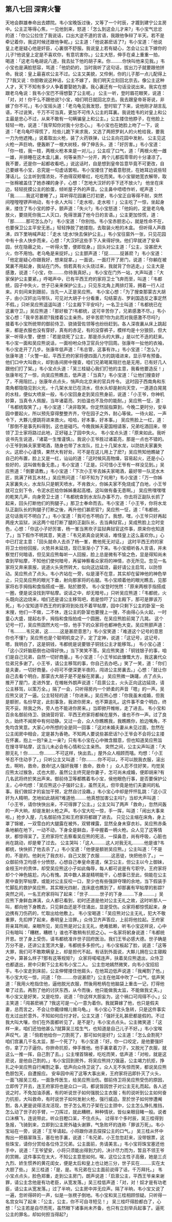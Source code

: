 ## 第八七回 深宵火警

天地会群雄奉命出去嫖院。韦小宝晚饭过後，又等了一个时辰，才踱到建宁公主房中。公主正等得心焦，一见他到来，怒道：「怎么到这会儿才来?」韦小宝气忿忿的道：「你公公拉住了我说话，口出大逆不道的言语，我跟他争辩了半天。若不是牵记着你，我这时候还跟他争昵。」公主道：「他说甚麽话了?」韦小宝道：「他说皇上老是疑心他是奸臣，心裏很不舒服。我说皇上若有疑心，怎会让公主下嫁你的儿子?他说皇上定是不喜欢你，有意坑害你。」公主大怒，伸手在桌上重重一拍，喝道：「这老乌龟胡说八道，我去扯下他的胡子来。你………你快叫他来见我。」韦小宝也是满脸怒容，骂道：「他奶奶的，当时我听了这句话，拔出刀子就要跟他拼命。我说：皇上最喜欢公主不过。公主又美貌，又伶俐，你的儿子那一点儿配得上了?我又说：你胆敢说这种话，公主不嫁了，我们明天立刻回北京去。像公主这种人才，天下不知有多少人争着要娶她为妻。我心裏还有一句话没说出来。我实在想跟老乌龟说：我韦小宝巴不得想娶了公主呢。」
公主一听，登时眉花眼笑，说道：「对，对！你干么不跟他说?小宝，咱们明日就回北京去。我去跟皇帝哥哥说，非嫁了你不可。」韦小宝摇头道：「老乌龟见我发怒，登时软了下来，说他刚才胡言乱语，不过说笑，千万不可当真，更加不可传入公主的耳裏。我说姓韦的对皇上和公主最是忠心不过，从来不敢有一句瞒骗皇上和公主。」公主搂住他脖子，在他脸上轻轻一吻，说道：「我早知你对我十分忠心。」
韦小宝也在她脸上吻了一下，说道：「老乌龟吓得慌了，险些儿跪下来求我，又选了两把罗刹人的火枪给我，要我一力为他遮掩。」说着取出火枪，装了火药铁弹，让公主向花园中发射。
公主见这火枪一声巨响，便轰断了一根大树枝，伸了伸舌头，道：「好厉害。」韦小宝道：「你一枝，我一枝，两根火枪本来是一对儿。」公主叹了口气，道：「两根火枪一雌一雄，并排睡在这木盒儿裏，何等亲热?一分开，两个儿都孤零零的十分凄凉了。我不要，还是你一起都收看吧。」说这话时，自是想到皇帝旨意毕竟不可更改，自己要嫁韦小宝，总究是一句虚话罢啦。韦小宝搂住了她着意慰抚，在她耳边说些轻薄话儿。公主听到情浓处，不由得双颊晕红，吃吃而笑。韦小宝替她宽衣解带，取一张棉被盖住了她赤裸的身子，心想：「怎地大汉奸的手下还不放火?」
他坐在床边，轻轻抚摸公主的脸蛋，倾听屋子外的声音。公主鼻中唔唔作听，呢声道：「我………我这可要睡了。」耳听得花园裏已打初更，韦小宝正自等得不耐，突然间嘡嘡嘡锣声响动，有十余人大叫：「走水啦，走水啦！」公主吃了一惊，坐起身来，搂住了韦小宝的脖子，颤声道：「失火?」韦小宝怒道：「他妈的，定是老乌龟放火，要烧死你我二人灭口，免得泄漏了他今日的言语。」公主更加惊慌，道：「那………那可怎么办?」
韦小宝道：「你别怕。韦小宝赤胆忠心，就是性命不在，也要保卫公主平安无恙。」轻轻挣脱了她搂抱，去取装火枪的木盒。
但听得人声鼎沸，四下里呐喊声起：「走水 !走水!快去保护公主。」韦小宝往窗外一张，只见花园中有十余人快步而来，心想：「大汉奸这些手下人来得好快。他们早就进了安阜园，伏在隐蔽之处，一听得火警，便即现身。」回头对公主道：「公主，没甚麽大火，你不用怕。老乌龟是来捉奸。」公主颤声道：「捉………捉甚麽 ?」韦小宝道：「他定是疑心你跟我好，想来捉拿。」一面说，一面打开了房门，说道：「你躺在被窝裏不用起身，我站在门外。倘若真有火头烧过来，我就背了你逃走。」公主大是感激，说道：「小宝，你………你待我真好。」
韦小宝在门外一站，大声叫道：「大家保护公主要紧。」呼喝声中，已有平西王府的家将卫士飞奔而至，叫道：「韦都统，园子中失火，世子已亲来保护公主。」只见东北角上两排灯笼，拥着一行人过来。片刻间来到跟前，当先一人正是吴应熊。
韦小宝心想：「为了搜查那蒙古大胡子，由小汉奸出马带队，可见对大胡子十分看重，勾结蒙古、罗刹国造反之事定然不假。」只听吴应熊遥遥叫道：「公主殿下平安吗?」一名卫士叫道：「韦都统已在这裏守卫。」吴应熊道：「那好极了!韦都统，这可辛苦你了，兄弟感激不尽。」韦小宝心想：「我辛苦甚麽?我搂着公主亲热，好辛苦麽?你为此而对我感激不尽吗?」
接着韦小宝所统带的御前侍卫、骁骑营佐领等也纷纷赶到。各人深夜裏从床上跳起来，都是衣服也没有穿好，真有的赤足，有的没穿裤子，模样均是十分狼狈，但大家一听得火警，便想：「若是烧死了公主，那是杀头的大罪。」是以忙不迭的赶来。
韦小宝一面和吴应熊说话，一面吩咐众侍卫官兵分守回周。张康年一扯他的衣袖，韦小宝走开了几步。张康年低声道：「韦总管，这事有诈。」韦小宝道：「怎么?」张康年道：「火警一起，平西王府的家将便四面八方的跳墙进来，显示早有预备。他们口中大叫救火，却到各间房中搜查，咱们兄弟喝駡阻拦也是无用，已有好几人跟他们打了架。」韦小宝点头道：「吴三桂疑心我们打他的主意，我看他要造反！」张康年吃了一惊，向吴应熊瞧去，低声道：「当真?」韦小宝道：「让他们搜查好了，不用阻拦。」张康年点点头，悄声向北京来的官兵传令。
这时园子西南角和东南角都隐隐见到火光，十几架水龙已在浇水，但水头却是射向天空，一道道白晃晃的水柱，便似大喷泉一般，韦小宝回身走到吴应熊身前，说道：「小王爷，你神机妙算，当真令人佩服，当年诸葛亮、刘伯温也不及你的能耐。」吴应熊一怔，道：「韦都统取笑了。」韦小宝道：「决非取笑。你定然屈指算到，今晚二更时分，安阜园中要起火，所以预先穿得整整齐齐，守在园子之外，耐心等侯。一待火起，一声令下，大夥儿便跳将进来救火。哈哈，好本事，好本事。」
吴应熊脸上一红，道：「那倒不是事先料得到，这也是碰巧。今晚我姊夫夏国相请客，兄弟吃酒回来，带领了卫士家将路过此地，正好碰上了园中失火。
韦小宝点头道：「原来如此。我听说书先生说道，『诸葛一生惟谨慎』。我说小王爷胜过诸葛亮，那是一点也不错的。小王爷到姊夫家里喝酒，随身也带了水龙队，拉上十几架水龙，以防妨夫家裏失火。这麽小心谨慎，果然大有好处，可不是在这儿用上了麽?」吴应熊知他瞧破了自己的布置，脸上又是一红，讪讪的道：「这时候风高物燥，容易起火，还是小心些好的，这叫做有备无患。」韦小宝道：「正是。只可惜小王爷有一样没见到。」吴应熊道：「倒要请教。」韦小宝道：「下次小王爷去姊夫家喝酒，最好带一队泥水木匠，挑满了砖瓦木材。」吴应熊问道：「却不知为了何用?」韦小宝道：「万一你姊夫家裏失火，水龙队只是朝天喷水，不肯救火，你姊夫家不免烧成了白地，小王爷就可立刻下令，令泥水匠给你姊姊重起高楼。这叫做有备无患啊。」
吴应熊嘿嘿嘿的乾笑几声，向身旁卫士道：「韦都统查到水龙队办事不力，你去将正副队长抓了起来，回头打断他们的狗腿子。」那卫士奉命而去。韦小宝道：「小王爷，你将水龙队正副队长的狗腿子打断之後，再升他们甚麽官?」吴应熊一怔，道：「韦都统，这句话我可不明白了。」韦小宝道：「我可也不明白了。我想，嘿，小王爷只好再起两座大监狱，派这两个给打断了腿的正副队长，去当典狱官。」吴成熊脸上立时变色，心想：「你这小子好厉害，杨一峯当黑坎子监狱典狱官这件事，原来你也知道了。」当下假作不明其意，笑道：「韦兄弟真会说笑话，难怪皇上这么喜欢你。」心中已打定主意：「回头就命人去杀了杨一峯，教他死无对证。」
这时平西王府的家将卫士纷纷回报，火势并未延烧，现已渐渐小了下来。韦小宝细听各人言语，并未察觉打何暗语，但见吴应熊每听一人回报，脸上总是微有不愉之色，显是得知尚未查到罕帖摩，不知他们使何暗号，再留神察看众家将的神情，亦无所见。忽见一名家将又奔来禀报，说道火头突然转大，似向这边延烧，最好请公主启驾，以防惊动。吴应熊点了点头。韦小齐站在一旁，似是漫不在意，其实却在留神他的神色举止，只见吴应熊的眼光下垂，射向那家将的右腿。韦小宝顺着他的眼光瞧去，见那家将右手拇指和食指搭成一圈，贴於膝旁。
韦小宝登时恍然：「原来两根手指搭成一圈，便是说没找到罕帖摩。说话之中，却无暗号。」只听吴应熊道：「韦都统，火头既向这边烧来，咱们还是请公主移驾吧，若是惊吓了公主殿下，那可是罪该万死。」韦小宝知道平西王府的家将到处找不着罕帖摩，园中只剩下公主的卧室一处末搜，他们一不做，二不休，连公主的卧室也要搜上一搜，不由得心头火起，一时童心大盛，提起右手，拇指和食指拍成一个圆圈，在吴应熊脸前晃了几晃。
这个记号一打，吴应熊固然大吃一惊，他手下的众家将也都神色大变。吴应熊颤声道：「韦………韦兄弟，这………这是甚麽意思?」韦小宝笑道：「难道这个记号的意思你也不懂?」吴应熊也是个聪明机变之子，定了定神，说道：「这记号，这记号，嗯，我明白了，这是铜钱，韦都统是说要银子铜钱公主才能移驾。」
韦小宝心道：「这小汉奸脑筋倒也动得好快。」当下笑笑不答。吴应熊笑道：「铜钱银子的事，咱们是自己兄弟，自然一切好商量。」韦小宝道：「小王爷如此慷慨大方，我这裏代众位弟兄多谢了。小王爷，请公主移驾的事，你自己去办吧。」笑了一笑，道：「你们是夫妻，一切好商量。小将可不便深更半夜的，闯进公主房裏去。」心想：「就让你自己去看个明白，那蒙古大胡子是不是躲在房裏。」
吴应熊微一踌躇，点了点头，推开了屋门，走进外堂，在帷帐外朗声说道：「启禀公主，火头正向这边延烧，请公主移驾，以策万全。」隔了一会，只听得房内一个娇柔的声音「嗯」的一声。吴应熊又说了一逼。公主轻轻的道：「你进来。」吴应熊心想：「你我虽末成婚，但我是额驸，名份早定，此刻事急，我进你房来，也不算逾礼。这件事不查个明白，终究不妥。除我之外，旁人也不能进你房来。」当即掀开帷帐，走了进去。
韦小宝和百余名御前侍卫、骁骑营将官、平西王府家将都候在屋外，谁也不作一声。过了良久，始终不闻房中有何动静。又过一会，众人你瞧瞧我，我瞧瞧你，脸边嘴角，不免均含笑意。大家心中所想的全是同一回事：「这对未婚夫妻从未见过面，忽然在公主闺房中相会，定是甚为香艳。不知两人要说些甚麽话?小王爷会不会将公主搂在怀裏，抱上一抱?亲上一亲?」只有韦小宝在心中微含醋意，但也知道吴应熊旨在搜寻罕帖摩，这当儿未必会有心情和公主亲热。
突然之间，公主尖声叫道：「大胆无礼！你………你………不可这样，快出去。」屋外众人相顾而嘻。均想：「小王爷忍不住动手了。」只听公主又叫道：「你………你不可以，不可以脱我衣服，滚出去，啊哟，救命，救命!这人强奸我哪！救命，救命！」
众人忍不住好笑，均觉吴应熊太过猴急，忒也大胆，虽然公主终究是你妻子，怎可尚未成婚，便即胡来?有几名武将终於笑出声来。御前侍卫等都瞧着韦小宝，侯他眼色行事，是否要保护公主，心中均想：「吴应熊这小子强奸公主，虽然无礼，但毕竟是他们夫妻间的私事。我们做奴才的妄加干预，定然自讨没趣。」韦小宝心中却是怦怦乱跳：「这小汉奸为人精明，怎地如此胡闹?难道他………他真想加害公主吗?」当却大声叫道：「小王爷，请你快快出来，不可得罪了公主。」公主又叫了两声「救命」，忽然间轰的一声大晌，却是发射火枪之声。韦小宝大吃一惊，手一挥，叫道：「闹出大事来啦。」抢步入屋，几名御前侍卫和王府家将都跟了进去。
只见公主缩在床角，身上罩了锦被，一双雪白的大腿露在被外，双臂裸露，显然全身未穿衣衫。吴应熊赤条条地躺在地下，一动不动，下身全是鲜血，手中握着一柄火枪。众人见了这等情状，都惊得呆了。王府家将忙去察看吴应熊的死活，一探鼻息，尚有呼吸，心脏也尚在跳动，却是晕了过去。
公主哭叫：「这人………这人对我无礼………他是谁?韦都统，快快抓了他去杀了。」韦小宝道：「他便是额驸吴应熊。」公主叫道：「不是的，不是的。他剥光了我衣衫，自己又脱了衣服………这恶徒，快把他杀了。」
一众御前侍卫均感十分愤怒，心想自己奉皇命差遣，保卫公主，但公主以今上御妹，金枝玉叶的贵体，却受吴应熊这小子如此侮辱，每人都可说是有亏职守。王府家将却个个神色尴尬，内心有愧。其中数人甚是精明能干，心想事已至此，倘能在公主房中查到罕帖摩，或能对公主反咬一口，至少也有些强辞夺理的余地，当下假装手忙脚乱的救护吴应熊，其实眼光四射，连床底也瞧到了，却那裏有罕帖摩的影踪?
突然之间，一名王府家将叫了起来：「世子………世子的下身………下身………」吴应熊下身鲜血淋漓，众人都已看到，初时还道是他对公主无礼之故，这时听那人一叫，都向他下身瞧去，只见鲜血还是不住涌出，显是受伤。众家将都惊慌起来，身边携有刀伤药的，忙取出给他敷上。
韦小宝喝道：「吴应熊对公主无礼，犯大不敬重罪，先扣押了起来，奏明皇上洽罪。」众侍卫齐声答应，上前将他拉起。王府家将亲耳所闻，亲眼所见，吴应熊是对公主无礼，绝难抵赖，听韦小宝这样说，心中只有暗叫：「糟糕，糟糕 !」谁也不敢稍有抗拒之心。一名家将躬身说道：「韦都统开恩。世了身上受伤，请韦都统准许世子回府医治。我们王爷必感大德。世子确是万分不是，还讲公主宽洪大量，韦都统多多担代。」韦小宝板起了脸，说道：「这等大罪，我们可不敢欺瞒皇上，却是担代不起。有话到外面说，大黟儿拥在公主寝殿之中，算甚么样子?那有这等规矩?」
众家将喏喏连声，扶着吴应熊退出，众侍卫也都退出，房中只剩下公主和韦小宝二人。
公主忽地嫣然微笑，向韦小宝招招手。韦小宝走到床前，公主伸臂搂住他肩头，在他耳边低声说道：「我阉割了他。」韦小宝大吃一惊，问道：「你………你说甚麽?」公主在他耳中吹了一口气，低声笑道：「我用火枪指住他，逼他脱光衣服，然後用枪柄在他脑袋上重击一记，打得他晕了过去。再割了他的讨厌东西，从今而後，他只能做我太监，不能做我丈夫。」韦小宝又是好笑，又是吃惊，说道：「你这样大胆妄为，这个祸口可闯得不小。」公主笑道：「闯甚麽祸了 ?我这可是一心一意为着你。我就算嫁了他，也只是假夫妻，总而言之，不会让你戴绿帽儿做乌龟。」
韦小宝心下念头急转，只是这件事实在太过出於意外，不知如何应付才好。公主又道：「强奸无礼甚麽都是假的。不过我大叫大嚷，你们在外面都听见了，是不是?」韦小宝点点头。公主微笑道：「这样一来，咱们还怕他甚么?就算吴三桂生气，也知道是自己儿子不好。」韦小宝唉声叹气，道：「倘若他给你一刀割死了，那可如何是好?」公主道：「怎么会割死?咱们宫裏几千名太监，那一个死了?」
韦小宝道：「好。你一口咬定，是他要强奸你，拿了刀子逼你。你拚命抗拒，伸手推他。他手裏拿着刀子，又脱光了衣服，就这么一推一挥，自己割了去。」公主埋首锦被，吃吃而笑，低声道：「对啦，就是这麽说，是他自己割的。」韦小宝回到房外，将吴应熊持刀强逼，公主竭力抗拒，挣扎之中吴应熊自行阉割之事，低声向众侍卫说了。众人无不失惊而笑，都说吴应熊色胆包天，自遭报应。
安阜园中闹了这等大事出来，王府家将迅即扑灭了火头，一面飞报吴三桂，一面急传医生，给吴应熊治伤。御前侍卫将吴应熊受伤的原因，立即传了开去，连王府家将也是众口一词，都说皆因世子对公主无礼而起。各人述说之时，不免加油添酱，有的听说世子如何强脱公主衣服；有的说听到公主如何奋力抗拒，大叫救命，有时说世子如何发射火枪，强行威迫。至於世子如何惨遭阉割，各人更是说得活龙活现，世子怎么用刀子架在公主颈中，公主怎么挣扎推挡，怎么动了世子的手臂，一刀挥过，就此糟糕，种种情状，皆似亲眼目睹一般。说者口沬横飞，连说带此，听众目瞪口呆，不住点头。
过得半个多时辰，吴三桂得到急报，飞骑到来，立即到公主房外磕头谢罪，气急败坏的连称「罪该万死」。韦小宝站在一旁，说道：「王爷请起。小将跟你进去探探公主的口气。」
吴三桂从怀中掏出一把翡翠珠玉，塞在他手裏，说道：「韦兄弟，小王忽忽赶来，没带银票，这些珠宝，请你分赏给各位侍卫兄弟。公主面前，务请美言。」韦小宝将珠宝塞还他手中，说道：「王爷望安，小将只须能出得到力的，决计尽力而为，暂且不领王爷的赏赐，这件事实在太大，不知公主意思如何。唉，这位公主性子高傲，她是三贞九烈、娇生惯养的黄花闺女，便是太后和皇上也让她三分，世子实在………实在太大胆了些。」
吴三桂道：「是，是。韦兄弟在公主面前说得了话，千万拜托。」
韦小宝点点头，脸色郑重，走到公主房门，朗声说道：「启禀公主，平西王爷亲来谢罪，请公主念他是有功老臣，从宽发落。」吴三桂低声道：「对，对！奴才是有功老臣，请公主从宽发落。」过了半响，公主房中并无应声。隔了半晌，韦小宝又说了一遍，忽听得砰的一声，似是一张櫈子倒地。韦小宝和吴三桂相顾惊疑。只听得一名宫女叫了起来：「公主，公主，你不可自寻短见！」
吴三桂吓得脸都白了，心想：「公主若是自尽而死，虽然眼下诸事尚未齐备，也只有立刻举兵起事了。逼死公主的罪名，却如何担当得起?」